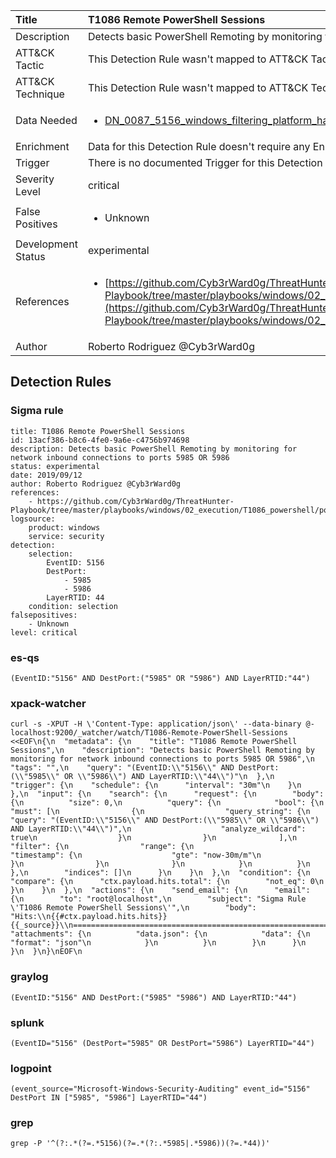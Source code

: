 | Title                | T1086 Remote PowerShell Sessions                                                                                                                                                 |
|:---------------------|:------------------------------------------------------------------------------------------------------------------------------------------------------------|
| Description          | Detects basic PowerShell Remoting by monitoring for network inbound connections to ports 5985 OR 5986                                                                                                                                           |
| ATT&amp;CK Tactic    |   This Detection Rule wasn't mapped to ATT&amp;CK Tactic yet  |
| ATT&amp;CK Technique |  This Detection Rule wasn't mapped to ATT&amp;CK Technique yet  |
| Data Needed          | <ul><li>[DN_0087_5156_windows_filtering_platform_has_permitted_connection](../Data_Needed/DN_0087_5156_windows_filtering_platform_has_permitted_connection.md)</li></ul>  |
| Enrichment           |  Data for this Detection Rule doesn't require any Enrichments.  |
| Trigger              |  There is no documented Trigger for this Detection Rule yet  |
| Severity Level       | critical |
| False Positives      | <ul><li>Unknown</li></ul>  |
| Development Status   | experimental |
| References           | <ul><li>[https://github.com/Cyb3rWard0g/ThreatHunter-Playbook/tree/master/playbooks/windows/02_execution/T1086_powershell/powershell_remote_session.md](https://github.com/Cyb3rWard0g/ThreatHunter-Playbook/tree/master/playbooks/windows/02_execution/T1086_powershell/powershell_remote_session.md)</li></ul>  |
| Author               | Roberto Rodriguez @Cyb3rWard0g |


## Detection Rules

### Sigma rule

```
title: T1086 Remote PowerShell Sessions
id: 13acf386-b8c6-4fe0-9a6e-c4756b974698
description: Detects basic PowerShell Remoting by monitoring for network inbound connections to ports 5985 OR 5986
status: experimental
date: 2019/09/12
author: Roberto Rodriguez @Cyb3rWard0g
references:
    - https://github.com/Cyb3rWard0g/ThreatHunter-Playbook/tree/master/playbooks/windows/02_execution/T1086_powershell/powershell_remote_session.md
logsource:
    product: windows
    service: security
detection:
    selection: 
        EventID: 5156
        DestPort:
            - 5985
            - 5986
        LayerRTID: 44
    condition: selection
falsepositives:
    - Unknown
level: critical
```





### es-qs
    
```
(EventID:"5156" AND DestPort:("5985" OR "5986") AND LayerRTID:"44")
```


### xpack-watcher
    
```
curl -s -XPUT -H \'Content-Type: application/json\' --data-binary @- localhost:9200/_watcher/watch/T1086-Remote-PowerShell-Sessions <<EOF\n{\n  "metadata": {\n    "title": "T1086 Remote PowerShell Sessions",\n    "description": "Detects basic PowerShell Remoting by monitoring for network inbound connections to ports 5985 OR 5986",\n    "tags": "",\n    "query": "(EventID:\\"5156\\" AND DestPort:(\\"5985\\" OR \\"5986\\") AND LayerRTID:\\"44\\")"\n  },\n  "trigger": {\n    "schedule": {\n      "interval": "30m"\n    }\n  },\n  "input": {\n    "search": {\n      "request": {\n        "body": {\n          "size": 0,\n          "query": {\n            "bool": {\n              "must": [\n                {\n                  "query_string": {\n                    "query": "(EventID:\\"5156\\" AND DestPort:(\\"5985\\" OR \\"5986\\") AND LayerRTID:\\"44\\")",\n                    "analyze_wildcard": true\n                  }\n                }\n              ],\n              "filter": {\n                "range": {\n                  "timestamp": {\n                    "gte": "now-30m/m"\n                  }\n                }\n              }\n            }\n          }\n        },\n        "indices": []\n      }\n    }\n  },\n  "condition": {\n    "compare": {\n      "ctx.payload.hits.total": {\n        "not_eq": 0\n      }\n    }\n  },\n  "actions": {\n    "send_email": {\n      "email": {\n        "to": "root@localhost",\n        "subject": "Sigma Rule \'T1086 Remote PowerShell Sessions\'",\n        "body": "Hits:\\n{{#ctx.payload.hits.hits}}{{_source}}\\n================================================================================\\n{{/ctx.payload.hits.hits}}",\n        "attachments": {\n          "data.json": {\n            "data": {\n              "format": "json"\n            }\n          }\n        }\n      }\n    }\n  }\n}\nEOF\n
```


### graylog
    
```
(EventID:"5156" AND DestPort:("5985" "5986") AND LayerRTID:"44")
```


### splunk
    
```
(EventID="5156" (DestPort="5985" OR DestPort="5986") LayerRTID="44")
```


### logpoint
    
```
(event_source="Microsoft-Windows-Security-Auditing" event_id="5156" DestPort IN ["5985", "5986"] LayerRTID="44")
```


### grep
    
```
grep -P '^(?:.*(?=.*5156)(?=.*(?:.*5985|.*5986))(?=.*44))'
```



